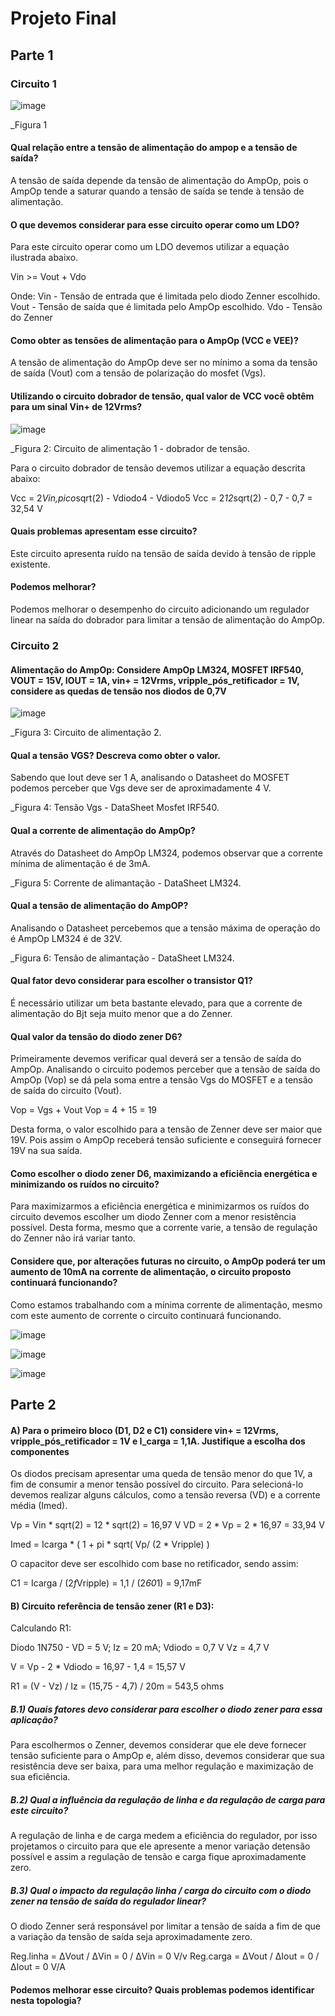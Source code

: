 # Projeto Final

## Parte 1

### Circuito 1

![image](https://user-images.githubusercontent.com/74205954/116479443-076a6880-a856-11eb-97f0-9dab844fc8a4.png)

_Figura 1

#### Qual relação entre a tensão de alimentação do ampop e a tensão de saída?

   A tensão de saída depende da tensão de alimentação do AmpOp, pois o AmpOp tende a saturar quando a tensão de saída se tende à tensão de alimentação.

#### O que devemos considerar para esse circuito operar como um LDO?

   Para este circuito operar como um LDO devemos utilizar a equação ilustrada abaixo.
    
   Vin >= Vout + Vdo
    
   Onde:
   Vin - Tensão de entrada que é limitada pelo diodo Zenner escolhido.
   Vout - Tensão de saída que é limitada pelo AmpOp escolhido.
   Vdo - Tensão do Zenner

#### Como obter as tensões de alimentação para o AmpOp (VCC e VEE)?

   A tensão de alimentação do AmpOp deve ser no mínimo a soma da tensão de saída (Vout) com a tensão de polarização do mosfet (Vgs).

#### Utilizando o circuito dobrador de tensão, qual valor de VCC você obtêm para um sinal Vin+ de 12Vrms?

![image](https://user-images.githubusercontent.com/74205954/116479687-721ba400-a856-11eb-9fd8-a212af7cf0fe.png)

_Figura 2: Circuito de alimentação 1 - dobrador de tensão.

   Para o circuito dobrador de tensão devemos utilizar a equação descrita abaixo:
    
   Vcc = 2*Vin,pico*sqrt(2) - Vdiodo4 - Vdiodo5
   Vcc = 2*12*sqrt(2) - 0,7 - 0,7 = 32,54 V

####  Quais problemas apresentam esse circuito?

   Este circuito apresenta ruído na tensão de saída devido à tensão de ripple existente.

#### Podemos melhorar?

  Podemos melhorar o desempenho do circuito adicionando um regulador linear na saída do dobrador para limitar a tensão de alimentação do AmpOp.

### Circuito 2

#### Alimentação do AmpOp: Considere AmpOp LM324, MOSFET IRF540, VOUT = 15V, IOUT = 1A, vin+ = 12Vrms, vripple_pós_retificador = 1V, considere as quedas de tensão nos diodos de 0,7V

![image](https://user-images.githubusercontent.com/74205954/116482020-b3ae4e00-a85a-11eb-93af-5c4fd1941b02.png)

_Figura 3: Circuito de alimentação 2.

#### Qual a tensão VGS? Descreva como obter o valor.

   Sabendo que Iout deve ser 1 A, analisando o Datasheet do MOSFET podemos perceber que Vgs deve ser de aproximadamente 4 V.
   
   
   
   _Figura 4: Tensão Vgs - DataSheet Mosfet IRF540.

#### Qual a corrente de alimentação do AmpOp?

   Através do Datasheet do AmpOp LM324, podemos observar que a corrente mínima de alimentação é de 3mA.
   
   
   
   _Figura 5: Corrente de alimantação - DataSheet LM324.

#### Qual a tensão de alimentação do AmpOP?

   Analisando o Datasheet percebemos que a tensão máxima de operação do é AmpOp LM324 é de 32V.
   
   
   
   _Figura 6: Tensão de alimantação - DataSheet LM324.

#### Qual fator devo considerar para escolher o transistor Q1?

É necessário utilizar um beta bastante elevado, para que a corrente de alimentação do Bjt seja muito menor que a do Zenner.

#### Qual valor da tensão do diodo zener D6?
   
   Primeiramente devemos verificar qual deverá ser a tensão de saída do AmpOp. Analisando o circuito podemos perceber que a tensão de saída do AmpOp (Vop) se dá pela soma entre a tensão Vgs do MOSFET e a tensão de saída do circuito (Vout). 
   
   Vop = Vgs + Vout 
   Vop = 4 + 15 = 19
   
   Desta forma, o valor escolhido para a tensão de Zenner deve ser maior que 19V. Pois assim o AmpOp receberá tensão suficiente e conseguirá fornecer 19V na sua saída.
   
#### Como escolher o diodo zener D6, maximizando a eficiência energética e minimizando os ruídos no circuito? 

   Para maximizarmos a eficiência energética e minimizarmos os ruídos do circuito devemos escolher um diodo Zenner com a menor resistência possível. Desta forma, mesmo que a corrente varie, a tensão de regulação do Zenner não irá variar tanto.

#### Considere que, por alterações futuras no circuito, o AmpOp poderá ter um aumento de 10mA na corrente de alimentação, o circuito proposto continuará funcionando?

Como estamos trabalhando com a mínima corrente de alimentação, mesmo com este aumento de corrente o circuito continuará funcionando.

![image](https://user-images.githubusercontent.com/74205954/116502483-f9363f80-a889-11eb-8dca-1ca2b3f207fc.png)

![image](https://user-images.githubusercontent.com/74205954/116502337-9a70c600-a889-11eb-90e5-da417fbed93d.png)

![image](https://user-images.githubusercontent.com/74205954/116502905-26cfb880-a88b-11eb-959f-d1e6b4a22806.png)

## Parte 2

#### A) Para o primeiro bloco (D1, D2 e C1) considere vin+ = 12Vrms, vripple_pós_retificador = 1V e I_carga = 1,1A. Justifique a escolha dos componentes

   Os diodos precisam apresentar uma queda de tensão menor do que 1V, a fim de consumir a menor tensão possível do circuito. Para selecioná-lo devemos realizar alguns cálculos, como a tensão reversa (VD) e a corrente média (Imed).
   
   Vp = Vin * sqrt(2) = 12 * sqrt(2) = 16,97 V
   VD = 2 * Vp = 2 * 16,97 = 33,94 V
   
   Imed = Icarga * ( 1 + pi * sqrt( Vp/ (2 * Vripple) )
   
   O capacitor deve ser escolhido com base no retificador, sendo assim:
   
   C1 = Icarga / (2*f*Vripple) =  1,1 / (2*60*1) = 9,17mF
   
#### B) Circuito referência de tensão zener (R1 e D3):

   Calculando R1:
   
   Diodo 1N750 - VD = 5 V; Iz = 20 mA;
   Vdiodo = 0,7 V
   Vz = 4,7 V
   
   V = Vp - 2 * Vdiodo = 16,97 - 1,4 = 15,57 V
   
   R1 = (V - Vz) / Iz = (15,75 - 4,7) / 20m = 543,5 ohms

##### B.1) Quais fatores devo considerar para escolher o diodo zener para essa aplicação? 

   Para escolhermos o Zenner, devemos considerar que ele deve fornecer tensão suficiente para o AmpOp e, além disso, devemos considerar que sua resistência deve ser baixa, para uma melhor regulação e maximização de sua eficiência.

##### B.2) Qual a influência da regulação de linha e da regulação de carga para este circuito?

   A regulação de linha e de carga medem a eficiência do regulador, por isso projetamos o circuito para que ele apresente a menor variação detensão possível e assim a regulação de tensão e carga fique aproximadamente zero.

##### B.3) Qual o impacto da regulação linha / carga do circuito com o diodo zener na tensão de saída do regulador linear? 

   O diodo Zenner será responsável por limitar a tensão de saída a fim de que a variação da tensão de saída seja aproximadamente zero.

  Reg.linha = ΔVout / ΔVin = 0 / ΔVin = 0 V/v
  Reg.carga = ΔVout / ΔIout = 0 / ΔIout = 0 V/A
   
#### Podemos melhorar esse circuito? Quais problemas podemos identificar nesta topologia?

   

